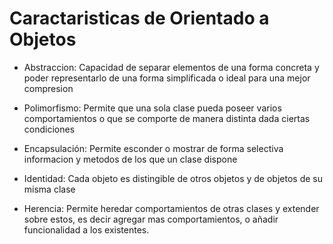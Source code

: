 # Caractaristicas de Orientado a Objetos

- Abstraccion: Capacidad de separar elementos de una forma concreta
  y poder representarlo de una forma simplificada o ideal para una mejor compresion


- Polimorfismo: Permite que una sola clase pueda poseer varios comportamientos o que se
  comporte de manera distinta dada ciertas condiciones
 

- Encapsulación: Permite esconder o mostrar de forma selectiva informacion y metodos
  de los que un clase dispone
 

- Identidad: Cada objeto es distingible de otros objetos y de objetos de su misma clase

- Herencia: Permite heredar comportamientos de otras clases y extender sobre estos, es decir
  agregar mas comportamientos, o añadir funcionalidad a los existentes.
